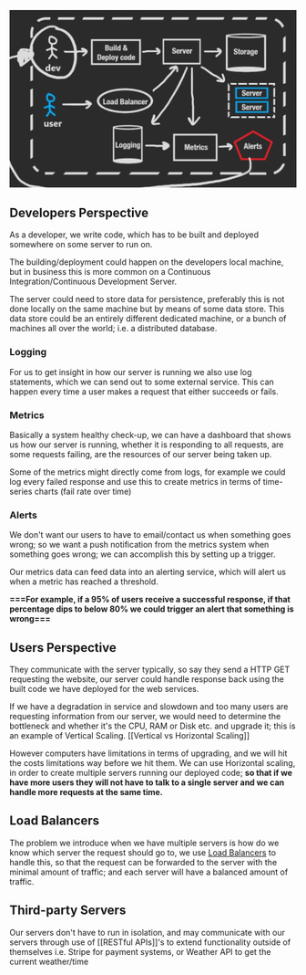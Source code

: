 ![](assets/b49388e383e8a2ee2b8d8b1b314f2bc0.png)

## Developers Perspective
As a developer, we write code, which has to be built and deployed somewhere on some server to run on.

The building/deployment could happen on the developers local machine, but in business this is more common on a Continuous Integration/Continuous Development Server.

The server could need to store data for persistence, preferably this is not done locally on the same machine but by means of some data store. This data store could be an entirely different dedicated machine, or a bunch of machines all over the world; i.e. a distributed database.
### Logging
For us to get insight in how our server is running we also use log statements, which we can send out to some external service. This can happen every time a user makes a request that either succeeds or fails.
### Metrics
Basically a system healthy check-up, we can have a dashboard that shows us how our server is running, whether it is responding to all requests, are some requests failing, are the resources of our server being taken up.

Some of the metrics might directly come from logs, for example we could log every failed response and use this to create metrics in terms of time-series charts (fail rate over time)
### Alerts
We don't want our users to have to email/contact us when something goes wrong; so we want a push notification from the metrics system when something goes wrong; we can accomplish this by setting up a trigger.

Our metrics data can feed data into an alerting service, which will alert us when a metric has reached a threshold.

**===For example, if a 95% of users receive a successful response, if that percentage dips to below 80% we could trigger an alert that something is wrong===**
## Users Perspective
They communicate with the server typically, so say they send a HTTP GET requesting the website, our server could handle response back using the built code we have deployed for the web services.

If we have a degradation in service and slowdown and too many users are requesting information from our server, we would need to determine the bottleneck and whether it's the CPU, RAM or Disk etc. and upgrade it; this is an example of Vertical Scaling. [[Vertical vs Horizontal Scaling]]

However computers have limitations in terms of upgrading, and we will hit the costs limitations way before we hit them. We can use Horizontal scaling, in order to create multiple servers running our deployed code; **so that if we have more users they will not have to talk to a single server and we can handle more requests at the same time.**

## Load Balancers

The problem we introduce when we have multiple servers is how do we know which server the request should go to, we use [Load Balancers](Notes/../Load%20Balancers.md) to handle this, so that the request can be forwarded to the server with the minimal amount of traffic; and each server will have a balanced amount of traffic.

## Third-party Servers

Our servers don't have to run in isolation, and may communicate with our servers through use of [[RESTful APIs]]'s to extend functionality outside of themselves i.e. Stripe for payment systems, or Weather API to get the current weather/time
